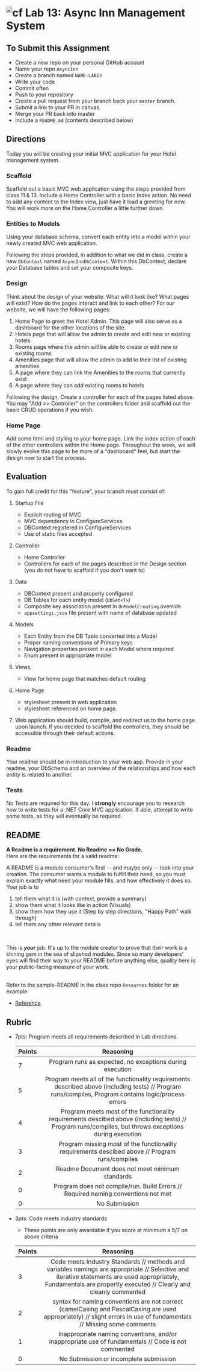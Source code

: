 ![cf](http://i.imgur.com/7v5ASc8.png) Lab 13: Async Inn Management System
=====================================

## To Submit this Assignment
- Create a new repo on your personal GitHub account
- Name your repo `AsyncInn`
- Create a branch named `NAME-LAB13`
- Write your code
- Commit often
- Push to your repository
- Create a pull request from your branch back your `master` branch.
- Submit a link to your PR in canvas
- Merge your PR back into master
- Include a `README.md` (contents described below)

## Directions
Today you will be creating your initial MVC application for your Hotel management system.

### Scaffold
Scaffold out a basic MVC web application using the steps provided from class 11 & 13. Include a Home Controller with a basic Index action. No need to add any content to the Index view, just have it load a greeting for now. You will work more on the Home Controller a little further down.

### Entities to Models
Using your database schema, convert each entity into a model within your newly created MVC web application.

Following the steps provided, in addition to what we did in class, create a new `DbContext` named `AsyncInnDbContext`. 
Within this DbContext, declare your Database tables and set your composite keys. 

### Design
Think about the design of your website. What will it look like? What pages will exist? How do the pages interact and link to each other? For our website, we will have the following pages:
1. Home Page to greet the Hotel Admin. This page will also serve as a dashboard for the other locations of the site.
2. Hotels page that will allow the admin to create and edit new or existing hotels
3. Rooms page where the admin will be able to create or edit new or existing rooms
4. Amenities page that will allow the admin to add to their list of existing amenities
5. A page where they can link the Amenities to the rooms that currently exist
6. A page where they can add existing rooms to hotels

Following the design, Create a controller for each of the pages listed above. You may "Add >> Controller" on the controllers folder and scaffold out the basic CRUD operations if you wish. 

### Home Page
Add some html and styling to your home page. Link the index action of each of the other controllers within the Home page. Throughout the week, we will slowly evolve this page to be more of a "dashboard" feel, but start the design now to start the process. 

## Evaluation
To gain full credit for this "feature", your branch must consist of:
1. Startup File
	 - Explicit routing of MVC 
	 - MVC dependency in ConfigureServices
	 - DBContext registered in ConfigureServices
	 - Use of static files accepted
2. Controller
	 - Home Controller
	 - Controllers  for each of the pages described in the Design section (you do not have to scaffold if you don't want to)
3. Data
	- DBContext present and properly configured
	- DB Tables for each entity model (`DbSet<T>`)
	- Composite key association present in `OnModelCreating` override.
	- `appsettings.json` file present with name of database updated

4. Models
	- Each Entity from the DB Table converted into a Model
	- Proper naming conventions of Primary keys
	- Navigation properties present in each Model where required
	- Enum present in appropriate model

5. Views
	- View for home page that matches default routing

5. Home Page
	- stylesheet present in web application
	- stylesheet referenced on home page.

6. Web application should build, compile, and redirect us to the home page upon launch. If you decided to scaffold the controllers, they should be accessible through their default actions. 


### Readme
Your readme should be in introduction to your web app. Provide in your readme, your DbSchema and an overview of the relationships and how each entity is related to another. 

### Tests
No Tests are required for this day. I **strongly** encourage you to research how to write tests for a .NET Core MVC application. If able, attempt to write some tests, as they will eventually be required.

## README

**A Readme is a requirement. No Readme == No Grade.** <br /> 
Here are the requirements for a valid readme: <br />


A README is a module consumer's first -- and maybe only -- look into your creation. The consumer wants a module to fulfill their need, so you must explain exactly what need your module fills, and how effectively it does so.
<br />
Your job is to

1. tell them what it is (with context, provide a summary)
2. show them what it looks like in action (Visuals)
3. show them how they use it (Step by step directions, "Happy Path" walk through)
4. tell them any other relevant details
<br />

This is ***your*** job. It's up to the module creator to prove that their work is a shining gem in the sea of slipshod modules. Since so many developers' eyes will find their way to your README before anything else, quality here is your public-facing measure of your work.

<br /> Refer to the sample-README in the class repo `Resources` folder for an example. 
- [Reference](https://github.com/noffle/art-of-readme)

## Rubric
- 7pts: Program meets all requirements described in Lab directions.

	Points  | Reasoning | 
	 ------------ | :-----------: | 
	7       | Program runs as expected, no exceptions during execution |
	5       | Program meets all of the  functionality requirements described above (including tests) // Program runs/compiles, Program contains logic/process errors|
	4       | Program meets most of the functionality requirements descibed above (including tests)  // Program runs/compiles, but throws exceptions during execution |
	3       | Program missing most of the functionality requirements descibed above // Program runs/compiles |
	2       | Readme Document does not meet minimum standards |
	0       | Program does not compile/run. Build Errors // Required naming conventions not met |
	0       | No Submission |

- 3pts: Code meets industry standards
	- These points are only awardable if you score at minimum a 5/7 on above criteria

	Points  | Reasoning | 
	 ------------ | :-----------: | 
	3       | Code meets Industry Standards // methods and variables namings are appropriate // Selective and iterative statements are used appropriately, Fundamentals are propertly executed // Clearly and cleanly commented |
	2       | syntax for naming conventions are not correct (camelCasing and PascalCasing are used appropriately) // slight errors in use of fundamentals // Missing some comments |
	1       | Inappropriate naming conventions, and/or inappropriate use of fundamentals // Code is not commented  |
	0       | No Submission or incomplete submission |



